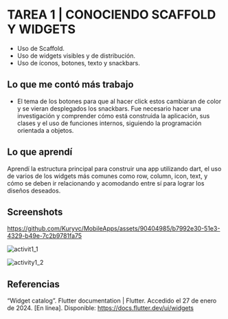 # TAREA 1 | CONOCIENDO SCAFFOLD Y WIDGETS 

- Uso de Scaffold.
- Uso de widgets visibles y de distribución.
- Uso de íconos, botones, texto y snackbars.

## Lo que me contó más trabajo 
- El tema de los botones para que al hacer click estos cambiaran de color y se vieran desplegados los snackbars. Fue necesario hacer una investigación y comprender cómo está construida la aplicación, sus clases y el uso de funciones internos, siguiendo la programación orientada a objetos. 

## Lo que aprendí 

Aprendí la estructura principal para construir una app utilizando dart, el uso de varios de los widgets más comunes como row, column, icon, text, y cómo se deben ir relacionando y acomodando entre sí para lograr los diseños deseados. 

## Screenshots 

https://github.com/Kuryvc/MobileApps/assets/90404985/b7992e30-51e3-4329-b49e-7c2b9781fa75

![activit1_1](https://github.com/Kuryvc/MobileApps/assets/90404985/53448285-026a-4a53-97f4-7eca2d21291e)

![activity1_2](https://github.com/Kuryvc/MobileApps/assets/90404985/63882038-5d2a-4c2d-991c-6b2b998fbfb5)


## Referencias
“Widget catalog”. Flutter documentation | Flutter. Accedido el 27 de enero de 2024. [En línea]. Disponible: https://docs.flutter.dev/ui/widgets




